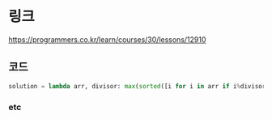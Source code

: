 # 링크
https://programmers.co.kr/learn/courses/30/lessons/12910

## 코드
```python
solution = lambda arr, divisor: max(sorted([i for i in arr if i%divisor == 0]), [-1]))
```

### etc
